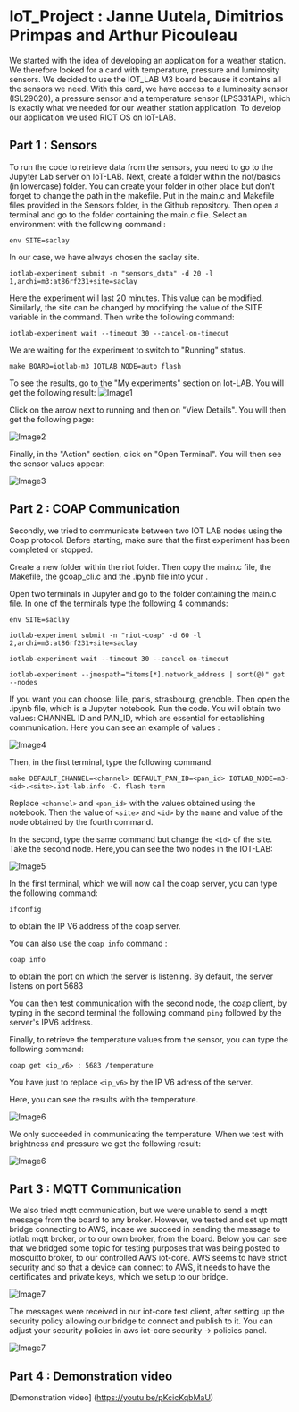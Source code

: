# IoT_Project : Janne Uutela, Dimitrios Primpas and Arthur Picouleau


We started with the idea of developing an application for a weather station. We therefore looked for a card with temperature, pressure and luminosity sensors.
We decided to use the IOT_LAB M3 board because it contains all the sensors we need. 
With this card, we have access to a luminosity sensor (ISL29020), a pressure sensor and a temperature sensor (LPS331AP), which is exactly what we needed for our weather station application.
To develop our application we used RIOT OS on IoT-LAB.

## Part 1 : Sensors ##

To run the code to retrieve data from the sensors, you need to go to the Jupyter Lab server on IoT-LAB.
Next, create a folder within the riot/basics (in lowercase) folder. You can create your folder in other place but don't forget to change the path in the makefile. Put in the main.c and Makefile files provided in the Sensors folder, in the Github repository.
Then open a terminal and go to the folder containing the main.c file.
Select an environment with the following command :
```
env SITE=saclay
```
In our case, we have always chosen the saclay site. 
```
iotlab-experiment submit -n "sensors_data" -d 20 -l 1,archi=m3:at86rf231+site=saclay
```
Here the experiment will last 20 minutes. This value can be modified. Similarly, the site can be changed by modifying the value of the SITE variable in the command. 
Then write the following command:
```
iotlab-experiment wait --timeout 30 --cancel-on-timeout
```
We are waiting for the experiment to switch to "Running" status.

```
make BOARD=iotlab-m3 IOTLAB_NODE=auto flash
```

To see the results, go to the "My experiments" section on Iot-LAB.
You will get the following result:
![Image1](/Sensors/Experiments.PNG)

Click on the arrow next to running and then on "View Details".
You will then get the following page:

![Image2](/Sensors/Terminal.PNG)

Finally, in the "Action" section, click on "Open Terminal". You will then see the sensor values appear:

![Image3](/Sensors/Results.PNG)

## Part 2 : COAP Communication ##

Secondly, we tried to communicate between two IOT LAB nodes using the Coap protocol.
Before starting, make sure that the first experiment has been completed or stopped.

Create a new folder within the riot folder. Then copy the main.c file, the Makefile, the gcoap_cli.c and the .ipynb file into your .

Open two terminals in Jupyter and go to the folder containing the main.c file.
In one of the terminals type the following 4 commands:

```
env SITE=saclay
```
```
iotlab-experiment submit -n "riot-coap" -d 60 -l 2,archi=m3:at86rf231+site=saclay
```
```
iotlab-experiment wait --timeout 30 --cancel-on-timeout
```
```
iotlab-experiment --jmespath="items[*].network_address | sort(@)" get --nodes
```
If you want you can choose: lille, paris, strasbourg, grenoble.
Then open the .ipynb file, which is a Jupyter notebook. Run the code. You will obtain two values: CHANNEL ID and PAN_ID, which are essential for establishing communication.
Here you can see an example of values :

![Image4](/COAP_Communication/Notebook_example.PNG)

Then, in the first terminal, type the following command:

```
make DEFAULT_CHANNEL=<channel> DEFAULT_PAN_ID=<pan_id> IOTLAB_NODE=m3-<id>.<site>.iot-lab.info -C. flash term
```

Replace ```<channel>```  and ```<pan_id>``` with the values obtained using the notebook. Then the value of ```<site>``` and ```<id>``` by the name and value of the node obtained by the fourth command.

In the second, type the same command but change the ```<id>``` of the site. Take the second node.
Here,you can see the two nodes in the IOT-LAB:

![Image5](/COAP_Communication/Coap.PNG)

In the first terminal, which we will now call the coap server, you can type the following command: 
```
ifconfig
```
to obtain the IP V6 address of the coap server.

You can also use the ```coap info``` command :

```
coap info
```
to obtain the port on which the server is listening. By default, the server listens on port 5683

You can then test communication with the second node, the coap client, by typing in the second terminal the following command ```ping``` followed by the server's IPV6 address.

Finally, to retrieve the temperature values from the sensor, you can type the following command:
```
coap get <ip_v6> : 5683 /temperature
```
You have just to replace ```<ip_v6>``` by the IP V6 adress of the server.

Here, you can see the results with the temperature.

![Image6](/COAP_Communication/Results_Coap.PNG)

We only succeeded in communicating the temperature. 
When we test with brightness and pressure we get the following result:

![Image6](/COAP_Communication/Results_Coap2.PNG)

## Part 3 : MQTT Communication ##

We also tried mqtt communication, but we were unable to send a mqtt message from the board to any broker. However, we tested and set up mqtt bridge
connecting to AWS, incase we succeed in sending the message to iotlab mqtt broker, or to our own broker, from the board. Below you can see that we bridged some topic 
for testing purposes that was being posted to mosquitto broker, to our controlled AWS iot-core. AWS seems to have strict security and so that a device
can connect to AWS, it needs to have the certificates and private keys, which we setup to our bridge.

![Image7](/MQTT_Communication/mqtt_bridge.png)

The messages were received in our iot-core test client, after setting up the security policy allowing our bridge to connect and publish to it.
You can adjust your security policies in aws iot-core security -> policies panel.

![Image7](/MQTT_Communication/aws_iot_core.png)


## Part 4 : Demonstration video ##

[Demonstration video]
(https://youtu.be/pKcicKqbMaU)
